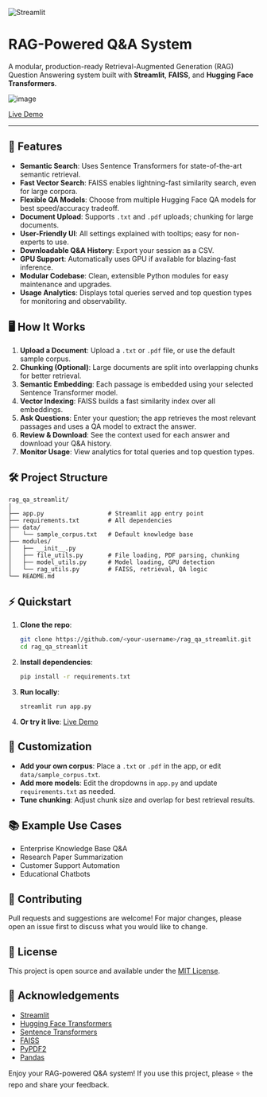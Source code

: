 ﻿![Streamlit](https://img.shields.io/badge/Streamlit-Live%20Demo-brightgreen?logo=streamlit)

# RAG-Powered Q\&A System

A modular, production-ready Retrieval-Augmented Generation (RAG) Question Answering system built with **Streamlit**, **FAISS**, and **Hugging Face Transformers**.

![image](https://github.com/user-attachments/assets/5a5886b9-34bd-4faf-b5ba-4f4e089de5b5)


[Live Demo](https://rag-chatbot-reddykarthikeya1.streamlit.app)

---

## 🚀 Features

* **Semantic Search**: Uses Sentence Transformers for state-of-the-art semantic retrieval.
* **Fast Vector Search**: FAISS enables lightning-fast similarity search, even for large corpora.
* **Flexible QA Models**: Choose from multiple Hugging Face QA models for best speed/accuracy tradeoff.
* **Document Upload**: Supports `.txt` and `.pdf` uploads; chunking for large documents.
* **User-Friendly UI**: All settings explained with tooltips; easy for non-experts to use.
* **Downloadable Q&A History**: Export your session as a CSV.
* **GPU Support**: Automatically uses GPU if available for blazing-fast inference.
* **Modular Codebase**: Clean, extensible Python modules for easy maintenance and upgrades.
* **Usage Analytics**: Displays total queries served and top question types for monitoring and observability.

## 🖥️ How It Works

1. **Upload a Document**: Upload a `.txt` or `.pdf` file, or use the default sample corpus.
2. **Chunking (Optional)**: Large documents are split into overlapping chunks for better retrieval.
3. **Semantic Embedding**: Each passage is embedded using your selected Sentence Transformer model.
4. **Vector Indexing**: FAISS builds a fast similarity index over all embeddings.
5. **Ask Questions**: Enter your question; the app retrieves the most relevant passages and uses a QA model to extract the answer.
6. **Review & Download**: See the context used for each answer and download your Q&A history.
7. **Monitor Usage**: View analytics for total queries and top question types.

## 🛠️ Project Structure

```text
rag_qa_streamlit/
│
├── app.py                  # Streamlit app entry point
├── requirements.txt        # All dependencies
├── data/
│   └── sample_corpus.txt   # Default knowledge base
├── modules/
│   ├── __init__.py
│   ├── file_utils.py       # File loading, PDF parsing, chunking
│   ├── model_utils.py      # Model loading, GPU detection
│   └── rag_utils.py        # FAISS, retrieval, QA logic
└── README.md
```

## ⚡ Quickstart

1. **Clone the repo**:

   ```bash
   git clone https://github.com/<your-username>/rag_qa_streamlit.git
   cd rag_qa_streamlit
   ```

2. **Install dependencies**:

   ```bash
   pip install -r requirements.txt
   ```

3. **Run locally**:

   ```bash
   streamlit run app.py
   ```

4. **Or try it live**: [Live Demo](https://rag-chatbot-reddykarthikeya1.streamlit.app)

## 🧩 Customization

* **Add your own corpus**: Place a `.txt` or `.pdf` in the app, or edit `data/sample_corpus.txt`.
* **Add more models**: Edit the dropdowns in `app.py` and update `requirements.txt` as needed.
* **Tune chunking**: Adjust chunk size and overlap for best retrieval results.

## 📚 Example Use Cases

* Enterprise Knowledge Base Q&A
* Research Paper Summarization
* Customer Support Automation
* Educational Chatbots

## 🤝 Contributing

Pull requests and suggestions are welcome! For major changes, please open an issue first to discuss what you would like to change.

## 📄 License

This project is open source and available under the [MIT License](LICENSE).

## 🙏 Acknowledgements

* [Streamlit](https://streamlit.io/)
* [Hugging Face Transformers](https://huggingface.co/)
* [Sentence Transformers](https://www.sbert.net/)
* [FAISS](https://github.com/facebookresearch/faiss)
* [PyPDF2](https://pypi.org/project/PyPDF2/)
* [Pandas](https://pandas.pydata.org/)

Enjoy your RAG-powered Q&A system! If you use this project, please ⭐️ the repo and share your feedback.